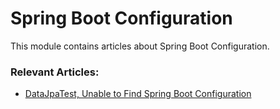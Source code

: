 # Spring Boot Configuration

This module contains articles about Spring Boot Configuration.

### Relevant Articles: 

- [DataJpaTest, Unable to Find Spring Boot Configuration](https://www.baeldung.com/data-jpa-test-unable-to-find/)
